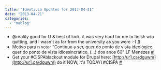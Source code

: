 ```yaml
---
title: "Identi.ca Updates for 2013-04-21"
date: "2013-04-21"
categories: 
  - "mublog"
---
```


- @reality good for U & best of luck. it was very hard for me to finish w/o quitting, and I wasn't as far from the university as you were :-) [#](http://identi.ca/notice/100683653)
- Motivo para n votar "Continuo a ser, quer do ponto de vista ideológico quer do ponto de vista idiossincrático, (...) dos anos 60" LF Menezes [#](http://identi.ca/notice/100683700)
- Get your #CISPAblackout module for Drupal here: [http://ur1.ca/dguwm](http://ur1.ca/dguwm) do it NOW, it's TODAY! #CISPA [#](http://identi.ca/notice/100693137)
